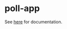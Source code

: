 # poll-app

See [here](https://docs.google.com/document/d/1rV5vO5JzADLJp9fIChyTnYNT_mIAT9rMD2FZ7_xElhQ/edit?tab=t.0) for documentation.
